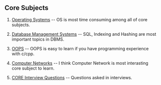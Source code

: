 ## Core Subjects 

 1.  [Operating Systems](operating_system.md) -- OS is most time consuming among all of core subjects.
    
 2.  [Database Management Systems](dbms.md) -- SQL, Indexing and Hashing are most important topics in DBMS.
    
 3.  [OOPS](oops.md) -- OOPS is easy to learn if you have programming experience with c/cpp.
    
 4.  [Computer Networks](computer_network.md) -- I think Computer Network is most interasting core subject to learn.
 
 5.  [CORE Interview Questions](https://docs.google.com/document/d/1sQlRDw6--HwyxeFL7b4kBsOG-Tz7rXMbpWNnfvJErA4/edit) -- Questions asked in interviews.

